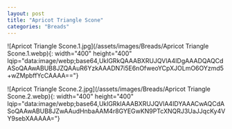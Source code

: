 ```yaml
---
layout: post
title: "Apricot Triangle Scone"
categories: "Breads"
---
```

![Apricot Triangle Scone.1.jpg](/assets/images/Breads/Apricot Triangle Scone.1.webp){: width="400" height="400" lqip="data:image/webp;base64,UklGRkQAAABXRUJQVlA4IDgAAADQAQCdASoQAAwABUB8JZQAAuR6YzkAAADN7i5E6nOfweoYCpXJOLmO6OYzmd5+wZMpbffYcCAAAA=="}

![Apricot Triangle Scone.2.jpg](/assets/images/Breads/Apricot Triangle Scone.2.webp){: width="400" height="400" lqip="data:image/webp;base64,UklGRkIAAABXRUJQVlA4IDYAAACwAQCdASoQAAwABUB8JZwAAudHnbaAAM4r8GYEGwKN9PTcXNQRJ3UaJJqcKy4VY9sebXAAAAA="}


